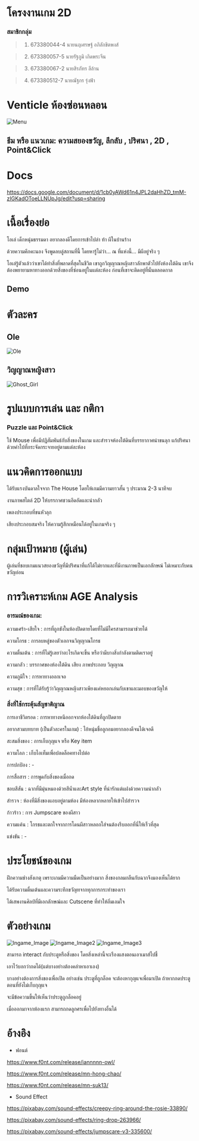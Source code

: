 # โครงงานเกม 2D

### สมาชิกกลุ่ม
>1.  673380044-4 นายนฤเศรษฐ์ อภิลักขิตพงส์
    
>2.  673380057-5 นายรัฐภูมิ เกิดพระจีน
    
>3.  673380067-2 นายสิรภัทร ลีล้าน
    
>4.  673380512-7 นายณัฐกร รุ่งฟ้า


# Venticle ห้องซ่อนหลอน

![Menu](https://github.com/user-attachments/assets/8083ce2d-bca8-4e78-8aa6-6bb7f7b91c7e) 

## ธีม หรือ แนวเกม:  ความสยองขวัญ, ลึกลับ , ปริศนา , 2D , Point&Click

# Docs

https://docs.google.com/document/d/1cb0yAWd61n4JPL2daHhZD_tmM-zIGKadOToeLLNUpJg/edit?usp=sharing

# เนื้อเรื่องย่อ

โอเล่ เด็กหนุ่มธรรมดา อยากลองดีโดยการเข้าไปล่า ท้า ผีในบ้านร้าง 

ด้วยความคึกคะนอง จึงพูดลบลู่สถานที่นี้ โดยหารู้ไม่ว่า… ณ ที่แห่งนี้… มีผีอยู่จริง ๆ

โอเล่รู้ตัวแล้วว่าเขาได้ทำสิ่งที่พลาดที่สุดในชีวิต เขาถูกวิญญาณหญิงสาวลักพาตัวไปยังห้องใต้ดิน เขาจึงต้องพยายามหาทางออกด้วยสิ่งของที่ซ่อนอยู่ในแต่ละห้อง ก่อนที่เขาจะติดอยู่ที่นั่นตลอดกาล


## Demo




# ตัวละคร

## Ole
![Ole](https://github.com/user-attachments/assets/a707156b-4496-455f-a887-ddfc959561c9)

## วิญญาณหญิงสาว
![Ghost_Girl](https://github.com/user-attachments/assets/af0dbf30-481a-482e-8b66-13ddfee81427)


# รูปแบบการเล่น และ กติกา

### Puzzle และ Point&Click	
ใช้ Mouse เพื่อมีปฏิสัมพันธ์กับสิ่งของในเกม และสำรวจห้องใต้ดินที่บรรยากาศน่าขนลุก แก้ปริศนาด้วยคำใบ้ที่กระจัดกระจายอยู่ตามแต่ละห้อง 


# แนวคิดการออกแบบ

ได้รับแรงบันดาลใจจาก The House โดยให้เกมมีความยาวสั้น ๆ ประมาณ 2-3 นาทีจบ 

งานภาพสไตล์ 2D ให้บรรกาศชวนอึดอัดและน่ากลัว

เพลงประกอบที่ขนหัวลุก

เสียงประกอบสมจริง ให้ความรู้สึกเหมือนได้อยู่ในเกมจริง ๆ 


# กลุ่มเป้าหมาย (ผู้เล่น)

ผู้เล่นที่ชอบเกมแนวสยองขวัญที่มีปริศนาที่แก้ได้ไม่ยากและที่มีงานภาพเป็นเอกลักษณ์ ไม่เหมาะกับคนขวัญอ่อน


# การวิเคราะห์เกม AGE Analysis

### อารมณ์ของเกม:

ความเศร้า-เสียใจ : การที่ถูกขังในห้องปิดตายโดยที่ไม่มีใครสามารถมาช่วยได้

ความโกรธ : การลบหลู่ของตัวเอกจนวิญญาณโกรธ

ความตื่นเต้น : การที่ไม่รู้เลยว่าอะไรเกิดจะขึ้น หรือว่ามีบางสิ่งกำลังตามติดเราอยู่

ความกลัว : บรรกาศของห้องใต้ดิน เสียง ภาพประกอบ วิญญาณ

ความภูมิใจ : การหาทางออกเจอ

ความสุข  : การที่ได้รับรู้ว่าวิญญาณหญิงสาวเพียงแค่หยอกเล่นกับเขาและมอบของขวัญให้

### สิ่งที่ใช้กระตุ้นสัญชาติญาณ

การเอาชีวิตรอด : การหาทางหนีออกจากห้องใต้ดินที่ถูกปิดตาย 

อยากสวมบทบาท (เป็นตัวละครในเกม) : ไอ้หนุ่มชื่อลูกอมอยากลองดีจนได้เจอดี 

สะสมสิ่งของ : การเก็บกุญแจ หรือ Key item

ความโลภ : เก็บไอเท็มเพื่อปลดล็อคทางไปต่อ 

การปกป้อง : -

การสื่อสาร : การพูดกับสิ่งของเมื่อกด

ชอบสีสัน : ฉากที่มีมุ่นหมองด้วยสีน้ำและArt style ที่น่ารักแต่แฝงด้วยความน่ากลัว

สำรวจ : ห้องที่มีสิ่งของแอบอยู่ตามห้อง มีห้องหลากหลายให้เข้าไปสำรวจ

ก้าวร้าว : การ Jumpscare ของผีสาว

ความแค้น : โกรธและตกใจจากการโดนผีสาวหลอกใส่จนต้องรีบออกที่นี่ให้เร็วที่สุด

แข่งขัน : -


# ประโยชน์ของเกม

ฝึกความช่างสังเกตุ เพราะเกมมีความมืดเป็นอย่างมาก สิ่งของกลมกลืนกับฉากจึงมองเห็นได้ยาก

ได้รับความตื่นเต้นและความระทึกขวัญทจากทุกการกระทำของเรา

ได้เสพงานศิลป์ที่มีเอกลักษณ์และ Cutscene ที่ทำให้อิ่มเอมใจ


# ตัวอย่างเกม
![Ingame_Image](https://github.com/user-attachments/assets/65242de9-f763-4f99-960a-46055bbc1dda)
![Ingame_Image2](https://github.com/user-attachments/assets/b66c0f26-695e-4197-8e0b-a901544f04e3)
![Ingame_Image3](https://github.com/user-attachments/assets/281e06e9-8267-4ff4-8449-01ec9dcfe626)

สามารถ interact กับประตูหรือสิ่งของ โดยสิ่งเหล่านี้จะเรืองแสงตอนเอาเมาส์ไปชี้

เอาไว้บอกว่ากดได้(แต่บางอย่างต้องคลำหาเอาเอง)

บางอย่างต้องการสิ่งของเพื่อเปิด อย่างเช่น ประตูที่ถูกล็อค จะต้องหากุญแจเพื่อมาเปิด ถ้าหากกดประตูตอนที่ยังไม่เก็บกุญแจ

จะมีข้อความขึ้นให้เห็นว่าประตูถูกล็อคอยู่

เมื่อออกมาจากห้องแรก สามารถกดลูกศรเพื่อไปยังทางอื่นได้

# อ้างอิง

- ฟอนต์

https://www.f0nt.com/release/iannnnn-owl/

https://www.f0nt.com/release/mn-hong-chao/

https://www.f0nt.com/release/mn-suk13/

- Sound Effect

https://pixabay.com/sound-effects/creepy-ring-around-the-rosie-33890/

https://pixabay.com/sound-effects/ring-drop-263966/

https://pixabay.com/sound-effects/jumpscare-v3-335600/

